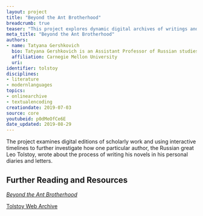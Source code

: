 ```yaml
---
layout: project
title: "Beyond the Ant Brotherhood"
breadcrumb: true
teaser: "This project explores dynamic digital archives of writings and timelines."
meta_title: "Beyond the Ant Brotherhood"
authors:
- name: Tatyana Gershkovich
  bio: Tatyana Gershkovich is an Assistant Professor of Russian studies at Carnegie Mellon University. She has published essays on Tolstoy and Nabokov in *PMLA* and *The Journal of the History of Ideas*, and is currently completing a monograph that examines why and how these authors seek to set rules for the reception of their works. She is also the creator of *Beyond the Ant Brotherhood*, a dynamic digital archive of Tolstoy’s diaries and letters.
  affiliation: Carnegie Mellon University
  uri:
identifier: tolstoy
disciplines:
- literature
- modernlanguages
topics:
- onlinearchive
- textualencoding
creationdate: 2019-07-03
source: core
youtubeid: p0dMeOfCe6E
date_updated: 2019-08-29
---
```


The project examines digital editions of scholarly work and using interactive timelines to further investigate how one particular author, the Russian great Leo Tolstoy, wrote about the process of writing his novels in his personal diaries and letters.

## Further Reading and Resources

[*Beyond the Ant Brotherhood*](https://colloquy.us:8443/Tolstoy/#home)

[Tolstoy Web Archive](http://tolstoy.ru/)


